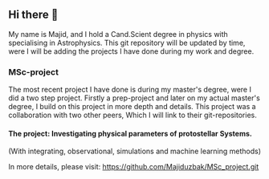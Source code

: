 ## Hi there 👋
My name is Majid, and I hold a Cand.Scient degree in physics with specialising in Astrophysics.
This git repository will be updated by time, were I will be adding the projects I have done during my work and degree.

### MSc-project
The most recent project I have done is during my master's degree, were I did a two step project. 
Firstly a prep-project and later on my actual master's degree, I build on this project in more depth and details.
This project was a collaboration with two other peers, Which I will link to their git-repositories.

#### The project: Investigating physical parameters of protostellar Systems. 
(With integrating, observational, simulations and machine learning methods)

In more details, please visit: https://github.com/Majiduzbak/MSc_project.git
  


<!--
**Majiduzbak/Majiduzbak** is a ✨ _special_ ✨ repository because its `README.md` (this file) appears on your GitHub profile.

Here are some ideas to get you started:

- 🔭 I’m currently working on ...
- 🌱 I’m currently learning ...
- 👯 I’m looking to collaborate on ...
- 🤔 I’m looking for help with ...
- 💬 Ask me about ...
- 📫 How to reach me: ...
- 😄 Pronouns: ...
- ⚡ Fun fact: ...
-->
